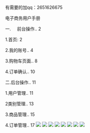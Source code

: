 有需要的加qq：2651626675

电子商务用户手册

一.     前台操作.. 2

1.首页: 2

2.我的账号.. 4

3.购物车页面.. 8

4.订单确认.. 10

二.后台操作.. 11

1.用户管理.. 11

2类别管理.. 13

3.商品管理.. 15

4.订单管理.. 17
<img src="https://img-blog.csdnimg.cn/20210108114221781.png?x-oss-process=image/watermark,type_ZmFuZ3poZW5naGVpdGk,shadow_10,text_aHR0cHM6Ly9ibG9nLmNzZG4ubmV0L2ExMzY4OTAyODYwMg==,size_16,color_FFFFFF,t_70">
<img src="https://img-blog.csdnimg.cn/20210108114221657.png?x-oss-process=image/watermark,type_ZmFuZ3poZW5naGVpdGk,shadow_10,text_aHR0cHM6Ly9ibG9nLmNzZG4ubmV0L2ExMzY4OTAyODYwMg==,size_16,color_FFFFFF,t_70">
<img src="https://img-blog.csdnimg.cn/20210108114221637.png?x-oss-process=image/watermark,type_ZmFuZ3poZW5naGVpdGk,shadow_10,text_aHR0cHM6Ly9ibG9nLmNzZG4ubmV0L2ExMzY4OTAyODYwMg==,size_16,color_FFFFFF,t_70">
<img src="https://img-blog.csdnimg.cn/20210108114221639.png?x-oss-process=image/watermark,type_ZmFuZ3poZW5naGVpdGk,shadow_10,text_aHR0cHM6Ly9ibG9nLmNzZG4ubmV0L2ExMzY4OTAyODYwMg==,size_16,color_FFFFFF,t_70">
<img src="https://img-blog.csdnimg.cn/2021010811422268.png?x-oss-process=image/watermark,type_ZmFuZ3poZW5naGVpdGk,shadow_10,text_aHR0cHM6Ly9ibG9nLmNzZG4ubmV0L2ExMzY4OTAyODYwMg==,size_16,color_FFFFFF,t_70">
<img src="https://img-blog.csdnimg.cn/20210108114221628.png?x-oss-process=image/watermark,type_ZmFuZ3poZW5naGVpdGk,shadow_10,text_aHR0cHM6Ly9ibG9nLmNzZG4ubmV0L2ExMzY4OTAyODYwMg==,size_16,color_FFFFFF,t_70">
<img src="https://img-blog.csdnimg.cn/20210108114221883.png?x-oss-process=image/watermark,type_ZmFuZ3poZW5naGVpdGk,shadow_10,text_aHR0cHM6Ly9ibG9nLmNzZG4ubmV0L2ExMzY4OTAyODYwMg==,size_16,color_FFFFFF,t_70">
<img src="https://img-blog.csdnimg.cn/20210108114221495.png?x-oss-process=image/watermark,type_ZmFuZ3poZW5naGVpdGk,shadow_10,text_aHR0cHM6Ly9ibG9nLmNzZG4ubmV0L2ExMzY4OTAyODYwMg==,size_16,color_FFFFFF,t_70">

